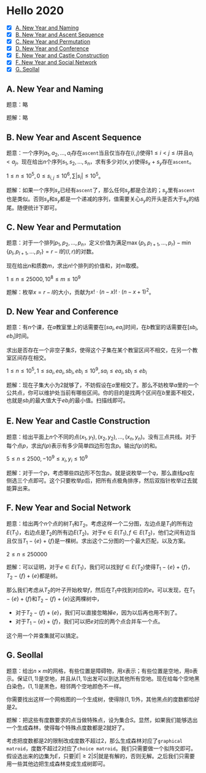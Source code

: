 # Hello 2020

+ [x] [A. New Year and Naming](https://codeforces.com/contest/1284/problem/A)
+ [x] [B. New Year and Ascent Sequence](https://codeforces.com/contest/1284/problem/B)
+ [x] [C. New Year and Permutation](https://codeforces.com/contest/1284/problem/C)
+ [x] [D. New Year and Conference](https://codeforces.com/contest/1284/problem/D)
+ [x] [E. New Year and Castle Construction](https://codeforces.com/contest/1284/problem/E)
+ [x] [F. New Year and Social Network](https://codeforces.com/contest/1284/problem/F)
+ [x] [G. Seollal](https://codeforces.com/contest/1284/problem/G)

## A. New Year and Naming

题意：略

题解：略

## B. New Year and Ascent Sequence

题意：一个序列$a_1,a_2,\dots,a_l$存在`ascent`当且仅当存在$(i,j)$使得$1 \le i < j \le l$并且$a_i < a_j$。现在给出$n$个序列$s_1,s_2,\dots,s_n$，求有多少对$(x,y)$使得$s_x+s_y$存在`ascent`。

$1 \le n \le 10^5, 0 \le s_{i,j} \le 10^6, \sum |s_i| \le 10^5$。

题解：如果一个序列$s_x$已经有`ascent`了，那么任何$s_y$都是合法的；$s_y$里有`ascent`也是类似。否则$s_x$和$s_y$都是一个递减的序列，值需要关心$s_y$的开头是否大于$s_x$的结尾。随便统计下即可。

## C. New Year and Permutation

题意：对于一个排列$p_1,p_2,\dots,p_n$，定义价值为满足$\max\{p_l, p_{l+1}, \dots, p_r\} - \min\{p_l, p_{l+1}, \dots, p_r\} = r - l$的$(l,r)$的对数。

现在给出$n$和质数$m$，求出$n!$个排列的价值和，对$m$取模。

$1 \le n \le 25000, 10^8 \le m \le 10^9$

题解：枚举$x=r-l$的大小，贡献为$x! \cdot (n-x)! \cdot (n-x+1)^2$。

## D. New Year and Conference

题意：有$n$个课，在$a$教室里上的话需要在$[sa_i,ea_i]$时间，在$b$教室的话需要在$[sb_i,eb_i]$时间。

求出是否存在一个非空子集$S$，使得这个子集在某个教室区间不相交，在另一个教室区间存在相交。

$1 \le n \le 10^5, 1 \le sa_i, ea_i, sb_i, eb_i \le 10^9, sa_i \le ea_i, sb_i \le eb_i$

题解：现在子集大小为$2$就够了，不妨假设在$a$里相交了。那么不妨枚举$a$里的一个公共点，你可以维护处当前有哪些区间。你的目的是找两个区间在$b$里面不相交，也就是$sb_i$的最大值大于$eb_i$的最小值。扫描线即可。

## E. New Year and Castle Construction

题意：给出平面上$n$个不同的点$(x_1,y_1),(x_2,y_2),\dots,(x_n,y_n)$。没有三点共线。对于每个点$p$，求出$f(p)$表示有多少简单四边形包含$p$。输出$f(p)$的和。

$5 \le n \le 2500, -10^9 \le x_i, y_i \le 10^9$

题解：对于一个$p$，考虑哪些四边形不包含$p$。就是说枚举一个$q$，那么直线$pq$左侧选三个点即可。这个只要枚举$p$后，把所有点极角排序，然后双指针枚举过去就能算出来。

## F. New Year and Social Network

题意：给出两个$n$个点的树$T_1$和$T_2$。考虑这样一个二分图，左边点是$T_1$的所有边$E(T_1)$，右边点是$T_2$的所有边$E(T_2)$。对于$e \in E(T_1), f \in E(T_2)$，他们之间有边当且仅当$T_1-\{e\}+\{f\}$是一棵树。求出这个二分图的一个最大匹配，以及方案。

$2 \le n \le 250000$

题解：可以证明，对于$e \in E(T_1)$，我们可以找到$f \in E(T_2)$使得$T_1-\{e\}+\{f\}$，$T_2-\{f\}+\{e\}$都是树。

那么我们考虑从$T_2$的叶子开始枚举$f$，然后在$T_1$中找到对应的$e$。可以发现，在$T_1-\{e\}+\{f\}$和$T_2-\{f\}+\{e\}$这两棵树中，
+ 对于$T_2-\{f\}+\{e\}$，我们可以直接忽略掉$e$，因为以后再也用不到了。
+ 对于$T_1-\{e\}+\{f\}$，我们可以把$e$对应的两个点合并车一个点。

这个用一个并查集就可以搞定。

## G. Seollal

题意：给出$n \times m$的网格，有些位置是障碍物，用`X`表示；有些位置是空地，用`O`表示。保证$(1,1)$是空地，并且从$(1,1)$出发可以到达其他所有空地。现在给每个空地黑白染色，$(1,1)$是黑色，相邻两个空地颜色不一样。

你需要找出这样一个网格图的一个生成树，使得除$(1,1)$外，其他黑点的度数都恰好是$2$。

题解：把这些有度数要求的点当做特殊点，设为集合$S$。显然，如果我们能够选出一个生成森林，使得每个特殊点度数都是$2$就好了。

考虑把度数都是$2$的限制改成度数不超过$2$，那么生成森林对应了`graphical matroid`，度数不超过$2$对应了`choice matroid`。我们只需要做一个拟阵交即可。假设选出来的边集为$E$，只要$|E| \ge 2|S|$就是有解的，否则无解。之后我们只需要用一些其他边把生成森林变成生成树即可。